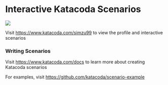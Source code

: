 # Interactive Katacoda Scenarios

[![](http://shields.katacoda.com/katacoda/simzu99/count.svg)](https://www.katacoda.com/simzu99 "Get your profile on Katacoda.com")

Visit https://www.katacoda.com/simzu99 to view the profile and interactive scenarios

### Writing Scenarios
Visit https://www.katacoda.com/docs to learn more about creating Katacoda scenarios

For examples, visit https://github.com/katacoda/scenario-example
